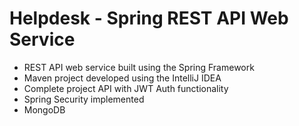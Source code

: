 # Helpdesk - Spring REST API Web Service

* REST API web service built using the Spring Framework 
* Maven project developed using the IntelliJ IDEA
* Complete project API with JWT Auth functionality
* Spring Security implemented
* MongoDB
